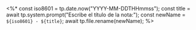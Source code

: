 <%*
const iso8601 = tp.date.now("YYYY-MM-DDTHHmmss");
const title = await tp.system.prompt("Escribe el título de la nota:");
const newName = `${iso8601} - ${title}`;
await tp.file.rename(newName);
%>